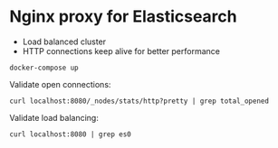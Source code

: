 # Nginx proxy for Elasticsearch
- Load balanced cluster
- HTTP connections keep alive for better performance

`docker-compose up`

Validate open connections:

`curl localhost:8080/_nodes/stats/http?pretty | grep total_opened`

Validate load balancing:

`curl localhost:8080 | grep es0` 